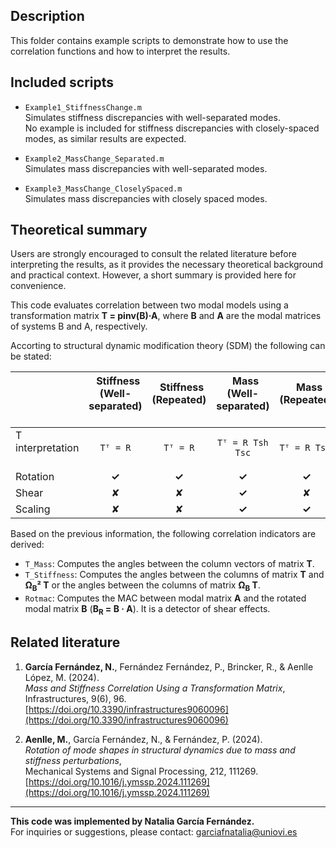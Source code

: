 ## Description
This folder contains example scripts to demonstrate how to use the correlation functions and how to interpret the results.

## Included scripts

- `Example1_StiffnessChange.m`  
  Simulates stiffness discrepancies with well-separated modes.   
  No example is included for stiffness discrepancies with closely-spaced modes, as similar results are expected.

- `Example2_MassChange_Separated.m`  
  Simulates mass discrepancies with well-separated modes.

- `Example3_MassChange_CloselySpaced.m`  
  Simulates  mass discrepancies with closely spaced modes.

## Theoretical summary

Users are strongly encouraged to consult the related literature before interpreting the results, as it provides the necessary 
theoretical background and practical context. However, a short summary is provided here for convenience.  

This code evaluates correlation between two modal models using a transformation matrix **T = pinv(B)·A**, where **B** and **A** are 
the modal matrices of systems B and A, respectively.  

Accorting to structural dynamic modification theory (SDM) the following can be stated:

|                        |&nbsp; Stiffness (Well-separated) &nbsp;|&nbsp; Stiffness (Repeated) &nbsp;|&nbsp; Mass (Well-separated) &nbsp;|&nbsp; Mass (Repeated) &nbsp;|
| :---                   | :---:                                  | :---:                            | :---:                             |:---:                        |
|T interpretation &nbsp;| `Tᵀ = R`                               | `Tᵀ = R`                         | `Tᵀ = R Tsh Tsc`                  | `Tᵀ = R Tsc `               |
|Rotation                | **✓**                                  | **✓**                           | **✓**                             | **✓**                      |
|Shear                   | ✘                                      | ✘                               | **✓**                             | ✘                          |
|Scaling                 | ✘                                      | ✘                               | **✓**                             | **✓**                      |

Based on the previous information, the following correlation indicators are derived:  
- `T_Mass`: Computes the angles between the column vectors of matrix **T**.  
- `T_Stiffness`: Computes the angles between the columns of matrix **T** and **Ω<sub>B</sub>²  T** or the angles between the columns of matrix **Ω<sub>B</sub> T**.  
- `Rotmac`: Computes the MAC between modal matrix **A** and the rotated modal matrix **B** (**B<sub>R</sub> = B · A**). It is a detector of shear effects.

## Related literature

1. **García Fernández, N.**, Fernández Fernández, P., Brincker, R., & Aenlle López, M. (2024).  
   *Mass and Stiffness Correlation Using a Transformation Matrix*, Infrastructures, 9(6), 96.  
   [https://doi.org/10.3390/infrastructures9060096](https://doi.org/10.3390/infrastructures9060096)

2. **Aenlle, M.**, García Fernández, N., & Fernández, P. (2024).  
   *Rotation of mode shapes in structural dynamics due to mass and stiffness perturbations*,  
   Mechanical Systems and Signal Processing, 212, 111269.  
   [https://doi.org/10.1016/j.ymssp.2024.111269](https://doi.org/10.1016/j.ymssp.2024.111269)

---

**This code was implemented by Natalia García Fernández.**  
For inquiries or suggestions, please contact: garciafnatalia@uniovi.es